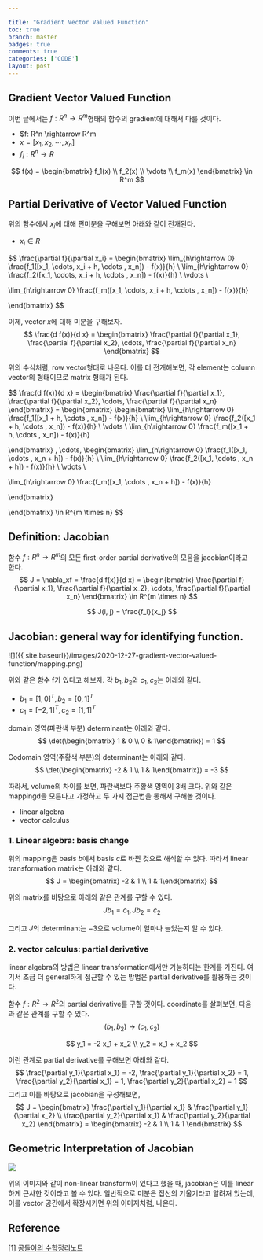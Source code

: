```yaml
---

title: "Gradient Vector Valued Function"
toc: true
branch: master
badges: true
comments: true
categories: ['CODE']
layout: post
---
```




## Gradient Vector Valued Function

이번 글에서는 $f: R^n \rightarrow R^m$형태의 함수의 gradient에 대해서 다룰 것이다.

-  $f: R^n \rightarrow R^m
- $x = [x_1, x_2, \cdots, x_n]$
- $f_i: R^n \rightarrow R$

$$
f(x) = \begin{bmatrix} f_1(x) \\ f_2(x) \\ \vdots  \\ f_m(x) \end{bmatrix} \in R^m
$$



## Partial Derivative of Vector Valued Function

위의 함수에서 $x_i$에 대해 편미분을 구해보면 아래와 같이 전개된다.

- $x_i \in R$

$$
\frac{\partial f}{\partial x_i} = \begin{bmatrix} 
\lim_{h\rightarrow 0} \frac{f_1([x_1, \cdots, x_i + h, \cdots , x_n]) - f(x)}{h} \\
\lim_{h\rightarrow 0} \frac{f_2([x_1, \cdots, x_i + h, \cdots , x_n]) - f(x)}{h} \\
\vdots \\

\lim_{h\rightarrow 0} \frac{f_m([x_1, \cdots, x_i + h, \cdots , x_n]) - f(x)}{h}


\end{bmatrix}
$$



이제, vector $x$에 대해 미분을 구해보자.
$$
\frac{d f(x)}{d x} = \begin{bmatrix} 
\frac{\partial f}{\partial x_1},  \frac{\partial f}{\partial x_2}, \cdots, \frac{\partial f}{\partial x_n}
\end{bmatrix}
$$


위의 수식처럼, row vector형태로 나온다. 이를 더 전개해보면, 각 element는 column vector의 형태이므로 matrix 형태가 된다.


$$
\frac{d f(x)}{d x} = \begin{bmatrix} 
\frac{\partial f}{\partial x_1},  \frac{\partial f}{\partial x_2}, \cdots, \frac{\partial f}{\partial x_n}
\end{bmatrix} = \begin{bmatrix} 
\begin{bmatrix} 
\lim_{h\rightarrow 0} \frac{f_1([x_1 + h, \cdots , x_n]) - f(x)}{h} \\
\lim_{h\rightarrow 0} \frac{f_2([x_1 + h, \cdots , x_n]) - f(x)}{h} \\
\vdots \\
\lim_{h\rightarrow 0} \frac{f_m([x_1  + h, \cdots , x_n]) - f(x)}{h}


\end{bmatrix} ,  \cdots, \begin{bmatrix} 
\lim_{h\rightarrow 0} \frac{f_1([x_1,  \cdots , x_n + h]) - f(x)}{h} \\
\lim_{h\rightarrow 0} \frac{f_2([x_1, \cdots , x_n + h]) - f(x)}{h} \\
\vdots \\

\lim_{h\rightarrow 0} \frac{f_m([x_1, \cdots , x_n + h]) - f(x)}{h}


\end{bmatrix}


\end{bmatrix} \in R^{m \times n}
$$




## Definition: Jacobian

함수 $f: R^n \rightarrow R^m$의 모든 first-order partial derivative의 모음을 jacobian이라고 한다.
$$
J = \nabla_xf = \frac{d f(x)}{d x} = \begin{bmatrix} 
\frac{\partial f}{\partial x_1},  \frac{\partial f}{\partial x_2}, \cdots, \frac{\partial f}{\partial x_n}
\end{bmatrix} \in R^{m \times n}
$$

$$
J(i, j) = \frac{f_i}{x_j}
$$



## Jacobian: general way for identifying function.

![]({{ site.baseurl}}/images/2020-12-27-gradient-vector-valued-function/mapping.png)

위와 같은 함수 f가 있다고 해보자. 각 $b_1, b_2$와 $c_1, c_2$는 아래와 같다.

- $b_1 = [1, 0] ^T, b_2 = [0, 1]^T$
- $c_1 = [-2, 1]^T, c_2 = [1, 1]^T$



domain 영역(파란색 부분) determinant는 아래와 같다.
$$
\det(\begin{bmatrix} 1 & 0 \\ 0 & 1\end{bmatrix}) = 1
$$


Codomain 영역(주황색 부분)의 determinant는 아래와 같다.
$$
\det(\begin{bmatrix} -2 & 1 \\ 1 & 1\end{bmatrix}) = -3
$$


따라서, volume의 차이를 보면, 파란색보다 주황색 영역이 3배 크다. 위와 같은 mappingd을 모른다고 가정하고 두 가지 접근법을 통해서 구해볼 것이다. 

- linear algebra
- vector calculus



### 1. Linear algebra: basis change

위의 mapping은 basis $b$에서 basis $c$로 바뀐 것으로 해석할 수 있다. 따라서 linear transformation matrix는 아래와 같다.
$$
J = \begin{bmatrix} -2 & 1 \\ 1 & 1\end{bmatrix}
$$


위의 matrix를 바탕으로 아래와 같은 관계를 구할 수 있다.
$$
Jb_1 = c_1, J b_2 = c_2
$$


그리고 $J$의 determinant는 $-3$으로 volume이 얼마나 늘었는지 알 수 있다.



### 2. vector calculus: partial derivative

linear algebra의 방법은 linear transformation에서만 가능하다는 한계를 가진다. 여기서 조금 더 general하게 접근할 수 있는 방법은 partial derivative를 활용하는 것이다.

함수 $f: R^2 \rightarrow R^2$의 partial derivative를 구할 것이다. coordinate를 살펴보면, 다음과 같은 관계를 구할 수 있다.
$$
(b_1, b_2) \rightarrow (c_1, c_2)
$$

$$
y_1 = -2 x_1 + x_2 \\
y_2 = x_1 + x_2
$$

이런 관계로 partial derivative를 구해보면 아래와 같다.
$$
\frac{\partial y_1}{\partial x_1} = -2, \frac{\partial y_1}{\partial x_2} = 1, \frac{\partial y_2}{\partial x_1} = 1, \frac{\partial y_2}{\partial x_2} = 1
$$
그리고 이를 바탕으로 jacobian을 구성해보면,
$$
J = \begin{bmatrix} \frac{\partial y_1}{\partial x_1} & \frac{\partial y_1}{\partial x_2} \\ \frac{\partial y_2}{\partial x_1} & \frac{\partial y_2}{\partial x_2} \end{bmatrix} = \begin{bmatrix} -2 & 1 \\ 1 & 1 \end{bmatrix}
$$




## Geometric Interpretation of Jacobian

![](https://raw.githubusercontent.com/angeloyeo/angeloyeo.github.io/master/pics/2020-07-24-Jacobian/pic1.png)



위의 이미지와 같이 non-linear transform이 있다고 했을 때, jacobian은 이를 linear하게 근사한 것이라고 볼 수 있다. 일반적으로 미분은 접선의 기울기라고 알려져 있는데, 이를 vector 공간에서 확장시키면 위의 이미지처럼, 나온다.



## Reference

[1] [공돌이의 수학정리노트](https://angeloyeo.github.io/2020/07/24/Jacobian.html)